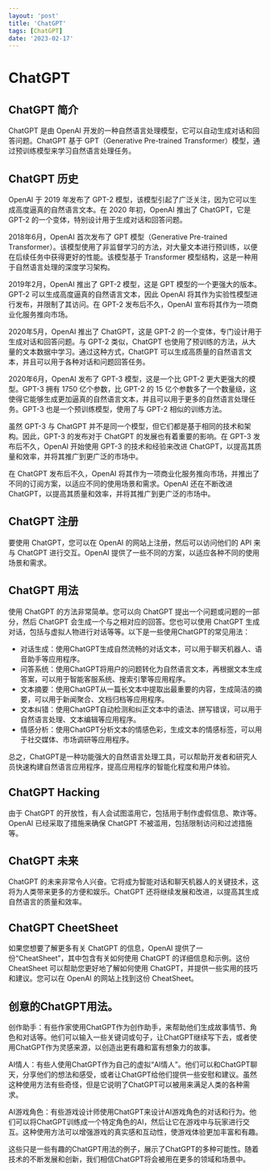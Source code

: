 ```yaml
---
layout: 'post'
title: 'ChatGPT'
tags: [ChatGPT]
date: '2023-02-17'
---
```


# ChatGPT

## ChatGPT 简介

ChatGPT 是由 OpenAI 开发的一种自然语言处理模型，它可以自动生成对话和回答问题。ChatGPT 基于 GPT（Generative Pre-trained Transformer）模型，通过预训练模型来学习自然语言处理任务。

## ChatGPT 历史

OpenAI 于 2019 年发布了 GPT-2 模型，该模型引起了广泛关注，因为它可以生成高度逼真的自然语言文本。在 2020 年初，OpenAI 推出了 ChatGPT，它是 GPT-2 的一个变体，特别设计用于生成对话和回答问题。

2018年6月，OpenAI 首次发布了 GPT 模型（Generative Pre-trained Transformer）。该模型使用了非监督学习的方法，对大量文本进行预训练，以便在后续任务中获得更好的性能。该模型基于 Transformer 模型结构，这是一种用于自然语言处理的深度学习架构。

2019年2月，OpenAI 推出了 GPT-2 模型，这是 GPT 模型的一个更强大的版本。GPT-2 可以生成高度逼真的自然语言文本，因此 OpenAI 将其作为实验性模型进行发布，并限制了其访问。在 GPT-2 发布后不久，OpenAI 宣布将其作为一项商业化服务推向市场。

2020年5月，OpenAI 推出了 ChatGPT，这是 GPT-2 的一个变体，专门设计用于生成对话和回答问题。与 GPT-2 类似，ChatGPT 也使用了预训练的方法，从大量的文本数据中学习。通过这种方式，ChatGPT 可以生成高质量的自然语言文本，并且可以用于各种对话和问题回答任务。

2020年6月，OpenAI 发布了 GPT-3 模型，这是一个比 GPT-2 更大更强大的模型。GPT-3 拥有 1750 亿个参数，比 GPT-2 的 15 亿个参数多了一个数量级，这使得它能够生成更加逼真的自然语言文本，并且可以用于更多的自然语言处理任务。GPT-3 也是一个预训练模型，使用了与 GPT-2 相似的训练方法。

虽然 GPT-3 与 ChatGPT 并不是同一个模型，但它们都是基于相同的技术和架构。因此，GPT-3 的发布对于 ChatGPT 的发展也有着重要的影响。在 GPT-3 发布后不久，OpenAI 开始使用 GPT-3 的技术和经验来改进 ChatGPT，以提高其质量和效率，并将其推广到更广泛的市场中。

在 ChatGPT 发布后不久，OpenAI 将其作为一项商业化服务推向市场，并推出了不同的订阅方案，以适应不同的使用场景和需求。OpenAI 还在不断改进 ChatGPT，以提高其质量和效率，并将其推广到更广泛的市场中。

## ChatGPT 注册

要使用 ChatGPT，您可以在 OpenAI 的网站上注册，然后可以访问他们的 API 来与 ChatGPT 进行交互。OpenAI 提供了一些不同的方案，以适应各种不同的使用场景和需求。

## ChatGPT 用法

使用 ChatGPT 的方法非常简单。您可以向 ChatGPT 提出一个问题或问题的一部分，然后 ChatGPT 会生成一个与之相对应的回答。您也可以使用 ChatGPT 生成对话，包括与虚拟人物进行对话等等。以下是一些使用ChatGPT的常见用法：

- 对话生成：使用ChatGPT生成自然流畅的对话文本，可以用于聊天机器人、语音助手等应用程序。
- 问答系统：使用ChatGPT将用户的问题转化为自然语言文本，再根据文本生成答案，可以用于智能客服系统、搜索引擎等应用程序。
- 文本摘要：使用ChatGPT从一篇长文本中提取出最重要的内容，生成简洁的摘要，可以用于新闻聚合、文档归档等应用程序。
- 文本纠错：使用ChatGPT自动检测和纠正文本中的语法、拼写错误，可以用于自然语言处理、文本编辑等应用程序。
- 情感分析：使用ChatGPT分析文本的情感色彩，生成文本的情感标签，可以用于社交媒体、市场调研等应用程序。

总之，ChatGPT是一种功能强大的自然语言处理工具，可以帮助开发者和研究人员快速构建自然语言应用程序，提高应用程序的智能化程度和用户体验。

## ChatGPT Hacking

由于 ChatGPT 的开放性，有人会试图滥用它，包括用于制作虚假信息、欺诈等。OpenAI 已经采取了措施来确保 ChatGPT 不被滥用，包括限制访问和过滤措施等。

## ChatGPT 未来

ChatGPT 的未来非常令人兴奋。它将成为智能对话和聊天机器人的关键技术，这将为人类带来更多的方便和娱乐。ChatGPT 还将继续发展和改进，以提高其生成自然语言的质量和效率。

## ChatGPT CheetSheet

如果您想要了解更多有关 ChatGPT 的信息，OpenAI 提供了一份“CheatSheet”，其中包含有关如何使用 ChatGPT 的详细信息和示例。这份 CheatSheet 可以帮助您更好地了解如何使用 ChatGPT，并提供一些实用的技巧和建议。您可以在 OpenAI 的网站上找到这份 CheatSheet。

## 创意的ChatGPT用法。

创作助手：有些作家使用ChatGPT作为创作助手，来帮助他们生成故事情节、角色和对话等。他们可以输入一些关键词或句子，让ChatGPT继续写下去，或者使用ChatGPT作为灵感来源，以创造出更有趣和富有想象力的故事。

AI情人：有些人使用ChatGPT作为自己的虚拟“AI情人”。他们可以和ChatGPT聊天，分享他们的想法和感受，或者让ChatGPT给他们提供一些安慰和建议。虽然这种使用方法有些奇怪，但是它说明了ChatGPT可以被用来满足人类的各种需求。

AI游戏角色：有些游戏设计师使用ChatGPT来设计AI游戏角色的对话和行为。他们可以将ChatGPT训练成一个特定角色的AI，然后让它在游戏中与玩家进行交互。这种使用方法可以增强游戏的真实感和互动性，使游戏体验更加丰富和有趣。

这些只是一些有趣的ChatGPT用法的例子，展示了ChatGPT的多种可能性。随着技术的不断发展和创新，我们相信ChatGPT将会被用在更多的领域和场景中。
